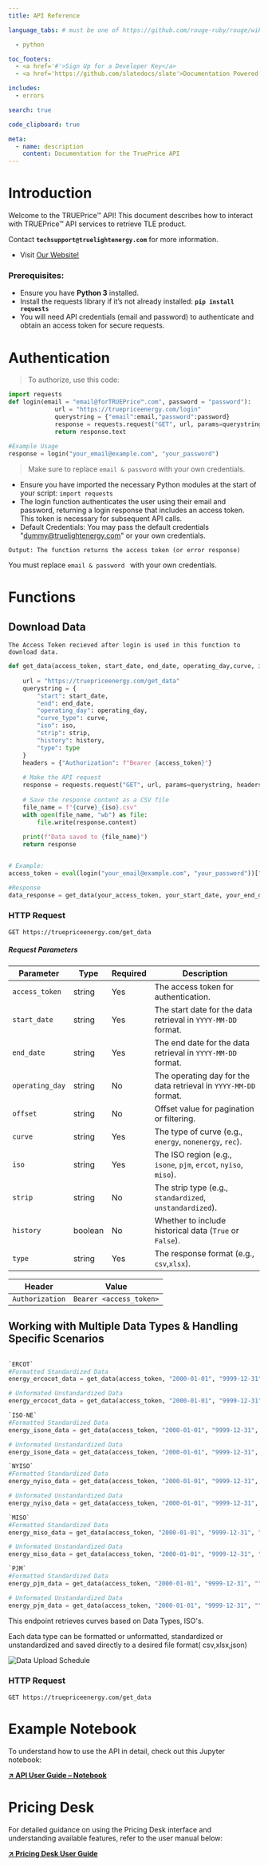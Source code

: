 ```yaml
---
title: API Reference

language_tabs: # must be one of https://github.com/rouge-ruby/rouge/wiki/List-of-supported-languages-and-lexers

  - python

toc_footers:
  - <a href='#'>Sign Up for a Developer Key</a>
  - <a href='https://github.com/slatedocs/slate'>Documentation Powered by Slate</a>

includes:
  - errors

search: true

code_clipboard: true

meta:
  - name: description
    content: Documentation for the TruePrice API
---
```


# Introduction

Welcome to the TRUEPrice™ API! This document describes how to interact with TRUEPrice™ API services to retrieve TLE product.

Contact **`techsupport@truelightenergy.com`** for more information.

- Visit [Our Website!](https://www.truelightenergy.com/contact)


### Prerequisites:
- Ensure you have **Python 3** installed.
- Install the requests library if it’s not already installed:
    **`pip install requests`**      
- You will need API credentials (email and password) to authenticate and obtain an access token for secure requests. 





# Authentication

> To authorize, use this code:

```python
import requests
def login(email = "email@forTRUEPrice™.com", password = "password"):
             url = "https://truepriceenergy.com/login"
             querystring = {"email":email,"password":password}
             response = requests.request("GET", url, params=querystring, verify=False)
             return response.text
          
#Example Usage
response = login("your_email@example.com", "your_password")

```


> Make sure to replace `email & password` with your own credentials.

- Ensure you have imported the necessary Python modules at the start of your script:
                      `import requests`
- The login function authenticates the user using their email and password, returning a login response that includes an access token. This token is necessary for subsequent API calls.
- Default Credentials: You may pass the default credentials "dummy@truelightenergy.com" or your own credentials.


`Output: The function returns the access token (or error response)`

<aside class="notice">
You must replace <code>email & password </code> with your own credentials.
</aside>

# Functions

## Download Data


`The Access Token recieved after login is used in this function to download data.`

```python
def get_data(access_token, start_date, end_date, operating_day,curve, iso, strip, history, type):
    
    url = "https://truepriceenergy.com/get_data"
    querystring = {
        "start": start_date,
        "end": end_date,
        "operating_day": operating_day,
        "curve_type": curve,
        "iso": iso,
        "strip": strip,
        "history": history,
        "type": type
    }
    headers = {"Authorization": f"Bearer {access_token}"}
    
    # Make the API request
    response = requests.request("GET", url, params=querystring, headers=headers, verify=False)
    
    # Save the response content as a CSV file
    file_name = f"{curve}_{iso}.csv"
    with open(file_name, "wb") as file:
        file.write(response.content)
    
    print(f"Data saved to {file_name}")
    return response


# Example:
access_token = eval(login("your_email@example.com", "your_password"))["access_token"]

#Response
data_response = get_data(your_access_token, your_start_date, your_end_date, your_operating_day, your_curve, your_iso, your_strip, your_idcob, your_type)

```


### HTTP Request

`GET https://truepriceenergy.com/get_data`

##### **Request Parameters**

| Parameter       | Type    | Required | Description                                                                 |
|-----------------|---------|----------|-----------------------------------------------------------------------------|
| `access_token`  | string  | Yes      | The access token for authentication.                                        |
| `start_date`    | string  | Yes      | The start date for the data retrieval in `YYYY-MM-DD` format.              |
| `end_date`      | string  | Yes      | The end date for the data retrieval in `YYYY-MM-DD` format.                |
| `operating_day` | string  | No       | The operating day for the data retrieval in `YYYY-MM-DD` format.           |
| `offset`        | string  | No       | Offset value for pagination or filtering.                                   |
| `curve`         | string  | Yes      | The type of curve (e.g., `energy`, `nonenergy`, `rec`).                    |
| `iso`           | string  | Yes      | The ISO region (e.g., `isone`, `pjm`, `ercot`, `nyiso`, `miso`).           |
| `strip`         | string  | No       | The strip type (e.g., `standardized`, `unstandardized`).                              |
| `history`       | boolean | No       | Whether to include historical data (`True` or `False`).                    |
| `type`          | string  | Yes      | The response format (e.g., `csv`,`xlsx`).   



| Header           | Value                          |
|------------------|--------------------------------|
| `Authorization`  | `Bearer <access_token>`        |



## Working with Multiple Data Types & Handling Specific Scenarios


```python

`ERCOT`
#Formatted Standardized Data
energy_ercocot_data = get_data(access_token, "2000-01-01", "9999-12-31", "", "", "energy", "ercot","standardized", False, "csv")

# Unformated Unstandardized Data
energy_ercocot_data = get_data(access_token, "2000-01-01", "9999-12-31", "", "", "energy", "ercot",'unstandardized', "intradayonly", "csv")

`ISO-NE`
#Formatted Standardized Data
energy_isone_data = get_data(access_token, "2000-01-01", "9999-12-31", "", "", "energy", "isone","standardized", False, "csv")

# Unformated Unstandardized Data
energy_isone_data = get_data(access_token, "2000-01-01", "9999-12-31", "", "", "energy", "isone",'unstandardized', "intradayonly", "csv")

`NYISO`
#Formatted Standardized Data
energy_nyiso_data = get_data(access_token, "2000-01-01", "9999-12-31", "", "", "energy", "nyiso","standardized", False, "csv")

# Unformated Unstandardized Data
energy_nyiso_data = get_data(access_token, "2000-01-01", "9999-12-31", "", "", "energy", "nyiso",'unstandardized', "intradayonly", "csv")

`MISO`
#Formatted Standardized Data
energy_miso_data = get_data(access_token, "2000-01-01", "9999-12-31", "", "", "energy", "miso","standardized", False, "csv")

# Unformated Unstandardized Data
energy_miso_data = get_data(access_token, "2000-01-01", "9999-12-31", "", "", "energy", "miso",'unstandardized', "intradayonly", "csv")

`PJM`
#Formatted Standardized Data
energy_pjm_data = get_data(access_token, "2000-01-01", "9999-12-31", "", "", "energy", "pjm","standardized", False, "csv")

# Unformated Unstandardized Data
energy_pjm_data = get_data(access_token, "2000-01-01", "9999-12-31", "", "", "energy", "pjm",'unstandardized', False, "csv")

```

This endpoint retrieves curves based on Data Types, ISO's.

Each data type can be formatted or unformatted, standardized or unstandardized and saved directly to a desired file format( csv,xlsx,json)

![Data Upload Schedule](images/dataupload.png)



### HTTP Request

`GET https://truepriceenergy.com/get_data`

# Example Notebook

To understand how to use the API in detail, check out this Jupyter notebook:

<a href="https://github.com/TLE-TRUEPrice/TruePrice/blob/main/notebooks/APIGuide.ipynb" target="_blank" style="display:block; margin: 10px 0 0; font-weight:bold;">
  ↗ API User Guide – Notebook
</a>


# Pricing Desk

For detailed guidance on using the Pricing Desk interface and understanding available features, refer to the user manual below:

<a href="https://tle-trueprice.github.io/PricingDeskUserGuides/" target="_blank" style="display:block; margin: 10px 0 20px; font-weight:bold;">
  ↗ Pricing Desk User Guide
</a>










